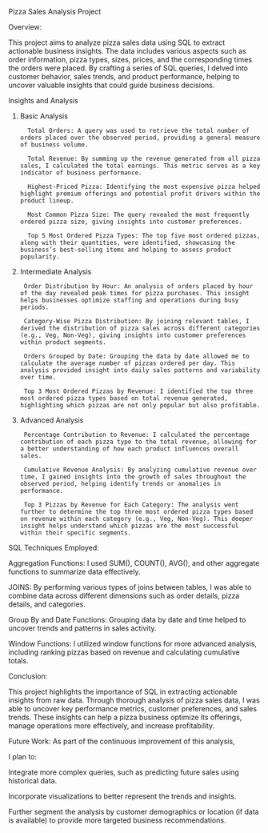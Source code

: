 Pizza Sales Analysis Project

Overview:

This project aims to analyze pizza sales data using SQL to extract actionable business insights. The data includes various aspects such as order information, pizza types, sizes, prices, and the corresponding times the orders were placed. By crafting a series of SQL queries, I delved into customer behavior, sales trends, and product performance, helping to uncover valuable insights that could guide business decisions.

Insights and Analysis

1. Basic Analysis
   
         Total Orders: A query was used to retrieve the total number of orders placed over the observed period, providing a general measure of business volume.
   
         Total Revenue: By summing up the revenue generated from all pizza sales, I calculated the total earnings. This metric serves as a key indicator of business performance.
   
         Highest-Priced Pizza: Identifying the most expensive pizza helped highlight premium offerings and potential profit drivers within the product lineup.
   
         Most Common Pizza Size: The query revealed the most frequently ordered pizza size, giving insights into customer preferences.
   
         Top 5 Most Ordered Pizza Types: The top five most ordered pizzas, along with their quantities, were identified, showcasing the business’s best-selling items and helping to assess product popularity.
   
2. Intermediate Analysis
   
        Order Distribution by Hour: An analysis of orders placed by hour of the day revealed peak times for pizza purchases. This insight helps businesses optimize staffing and operations during busy periods.
   
        Category-Wise Pizza Distribution: By joining relevant tables, I derived the distribution of pizza sales across different categories (e.g., Veg, Non-Veg), giving insights into customer preferences within product segments.
   
        Orders Grouped by Date: Grouping the data by date allowed me to calculate the average number of pizzas ordered per day. This analysis provided insight into daily sales patterns and variability over time.
   
        Top 3 Most Ordered Pizzas by Revenue: I identified the top three most ordered pizza types based on total revenue generated, highlighting which pizzas are not only popular but also profitable.
   
3. Advanced Analysis

        Percentage Contribution to Revenue: I calculated the percentage contribution of each pizza type to the total revenue, allowing for a better understanding of how each product influences overall sales.
   
        Cumulative Revenue Analysis: By analyzing cumulative revenue over time, I gained insights into the growth of sales throughout the observed period, helping identify trends or anomalies in performance.
   
        Top 3 Pizzas by Revenue for Each Category: The analysis went further to determine the top three most ordered pizza types based on revenue within each category (e.g., Veg, Non-Veg). This deeper insight helps understand which pizzas are the most successful within their specific segments.

   
SQL Techniques Employed:

Aggregation Functions: I used SUM(), COUNT(), AVG(), and other aggregate functions to summarize data effectively.

JOINS: By performing various types of joins between tables, I was able to combine data across different dimensions such as order details, pizza details, and categories.

Group By and Date Functions: Grouping data by date and time helped to uncover trends and patterns in sales activity.

Window Functions: I utilized window functions for more advanced analysis, including ranking pizzas based on revenue and calculating cumulative totals.

Conclusion:

This project highlights the importance of SQL in extracting actionable insights from raw data. Through thorough analysis of pizza sales data, I was able to uncover key performance metrics, customer preferences, and sales trends. These insights can help a pizza business optimize its offerings, manage operations more effectively, and increase profitability.

Future Work:
As part of the continuous improvement of this analysis, 

I plan to:

Integrate more complex queries, such as predicting future sales using historical data.

Incorporate visualizations to better represent the trends and insights.

Further segment the analysis by customer demographics or location (if data is available) to provide more targeted business recommendations.









